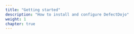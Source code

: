 ```yaml
---
title: "Getting started"
description: "How to install and configure DefectDojo"
weight: 1
chapter: true
---
```

